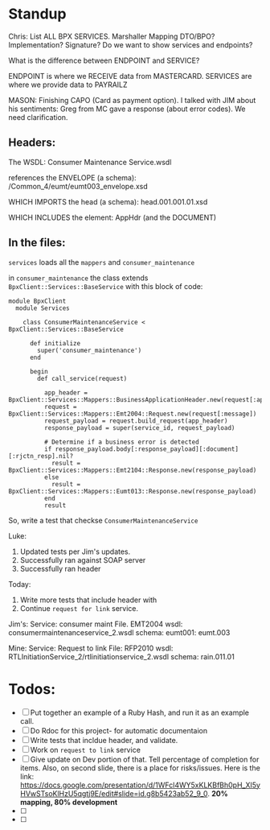 # Standup

Chris:
List ALL BPX SERVICES.
Marshaller
Mapping
DTO/BPO?
Implementation?
Signature?
Do we want to show services and endpoints?

What is the difference between ENDPOINT and SERVICE?

ENDPOINT is where we RECEIVE data from MASTERCARD.
SERVICES are where we provide data to PAYRAILZ

MASON: Finishing CAPO (Card as payment option). I talked with JIM about his sentiments: Greg from MC gave a response (about error codes). We need clarification.

## Headers:

The WSDL:
Consumer Maintenance Service.wsdl

references the ENVELOPE (a schema):
/Common_4/eumt/eumt003_envelope.xsd

WHICH IMPORTS the head (a schema):
head.001.001.01.xsd

WHICH INCLUDES the element:
AppHdr
(and the DOCUMENT)

## In the files:

`services` loads all the `mappers` and `consumer_maintenance`

in `consumer_maintenance` the class extends `BpxClient::Services::BaseService` with this block of code:

```
module BpxClient
  module Services

    class ConsumerMaintenanceService < BpxClient::Services::BaseService

      def initialize
        super('consumer_maintenance')
      end

      begin
        def call_service(request)

          app_header = BpxClient::Services::Mappers::BusinessApplicationHeader.new(request[:app_hdr])
          request = BpxClient::Services::Mappers::Emt2004::Request.new(request[:message])
          request_payload = request.build_request(app_header)
          response_payload = super(service_id, request_payload)

          # Determine if a business error is detected
          if response_payload.body[:response_payload][:document][:rjctn_resp].nil?
            result = BpxClient::Services::Mappers::Emt2104::Response.new(response_payload)
          else
            result = BpxClient::Services::Mappers::Eumt013::Response.new(response_payload)
          end
          result
```

So, write a test that checkse `ConsumerMaintenanceService`



Luke:
1. Updated tests per Jim's updates.
2. Successfully ran against SOAP server
3. Successfully ran header

Today:
1. Write more tests that include header with
2. Continue `request for link` service.


Jim's:
Service: consumer maint
File. EMT2004
wsdl: consumermaintenanceservice_2.wsdl
schema: eumt001: eumt.003


Mine:
Service: Request to link
File: RFP2010
wsdl: RTLInitiationService_2/rtlinitiationservice_2.wsdl
schema: rain.011.01

# Todos:
- [ ] Put together an example of a Ruby Hash, and run it as an example call.
- [ ] Do Rdoc for this project- for automatic documentaion
- [ ] Write tests that incldue header, and validate.
- [ ] Work on `request to link` service
- [ ] Give update on Dev portion of that. Tell percentage of completion for items. Also, on second slide, there is a place for risks/issues. Here is the link: https://docs.google.com/presentation/d/1WFcl4WY5xKLKBfBh0pH_XI5yHVwSTsoKlHzU5qgtj9E/edit#slide=id.g8b5423ab52_9_0.   **20% mapping, 80% development**
- [ ]
- [ ]

